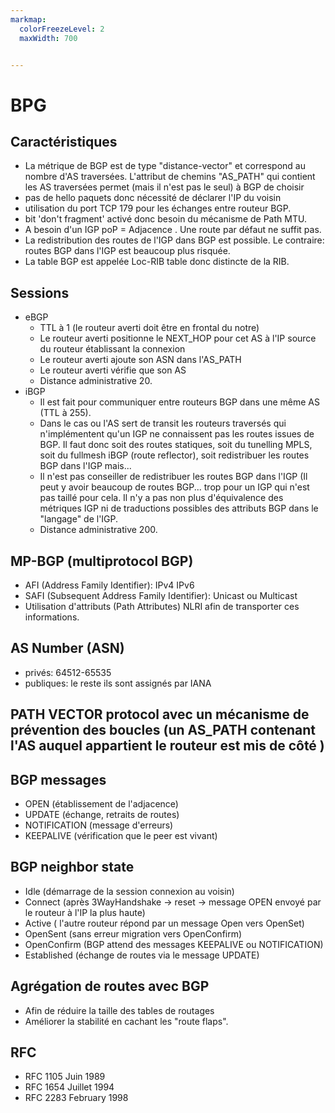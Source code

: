 ```yaml
---
markmap:
  colorFreezeLevel: 2
  maxWidth: 700


---
```


# BPG

## Caractéristiques

- La métrique de BGP est de type "distance-vector" et correspond au nombre d'AS traversées. L'attribut de chemins "AS_PATH" qui contient les AS traversées permet (mais il n'est pas le seul) à BGP de choisir
- pas de hello paquets donc nécessité de déclarer l'IP du voisin
- utilisation du port TCP 179 pour les échanges entre routeur BGP. 
- bit 'don't fragment' activé donc besoin du mécanisme de Path MTU.
- A besoin d'un IGP poP = Adjacence . Une route par défaut ne suffit pas.
- La redistribution des routes de l'IGP dans BGP est possible. Le contraire: routes BGP dans l'IGP est beaucoup plus risquée.  
- La table BGP est appelée Loc-RIB table donc distincte de la RIB.


## Sessions

- eBGP
  - TTL à 1  (le routeur averti doit être en frontal du notre)
  - Le routeur averti positionne le NEXT_HOP pour cet AS à l'IP source du routeur établissant la connexion
  - Le routeur averti ajoute son ASN dans l'AS_PATH
  - Le routeur averti vérifie que son AS  
  - Distance administrative 20.
- iBGP 
  - Il est fait pour communiquer entre routeurs BGP dans une même AS (TTL à 255). 
  - Dans le cas ou l'AS sert de transit les routeurs traversés qui n'implémentent qu'un IGP ne connaissent 
    pas les routes issues de BGP. Il faut donc soit des routes statiques, soit du tunelling MPLS, soit du fullmesh iBGP (route reflector), soit redistribuer les routes BGP dans l'IGP mais...
  - Il n'est pas conseiller de redistribuer les routes BGP dans l'IGP (Il peut y avoir beaucoup de routes BGP...
    trop pour un IGP qui n'est pas taillé pour cela. Il n'y a pas non plus d'équivalence des métriques IGP ni 
    de traductions possibles des attributs BGP dans le "langage" de l'IGP.
  - Distance administrative 200.
  
## MP-BGP (multiprotocol BGP)

- AFI (Address Family Identifier): IPv4 IPv6
- SAFI (Subsequent Address Family Identifier): Unicast ou Multicast
- Utilisation d'attributs (Path Attributes) NLRI afin de transporter ces informations.

## AS Number (ASN)

- privés: 64512-65535
- publiques: le reste ils sont assignés par IANA 

## PATH VECTOR protocol avec un mécanisme de prévention des boucles (un AS_PATH contenant l'AS auquel appartient le routeur est mis de côté )

## BGP messages

- OPEN (établissement de l'adjacence)
- UPDATE (échange, retraits de routes)
- NOTIFICATION (message d'erreurs)
- KEEPALIVE (vérification que le peer est vivant)

## BGP neighbor state

- Idle (démarrage de la session connexion au voisin)
- Connect (après 3WayHandshake -> reset -> message OPEN envoyé par le routeur à l'IP la plus haute)
- Active ( l'autre routeur répond par un message Open vers OpenSet)
- OpenSent (sans erreur migration vers OpenConfirm)
- OpenConfirm (BGP attend des messages KEEPALIVE ou NOTIFICATION)
- Established (échange de routes via le message UPDATE)

## Agrégation de routes avec BGP

- Afin de réduire la taille des tables de routages
- Améliorer la stabilité en cachant les "route flaps". 


## RFC

- RFC 1105 Juin 1989
- RFC 1654 Juillet 1994
- RFC 2283 February 1998

